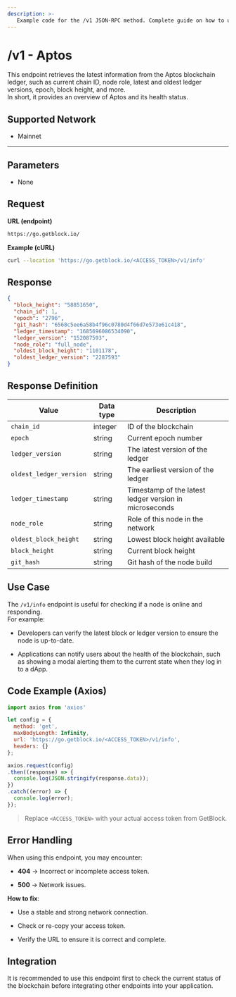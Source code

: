 ```yaml
---
description: >-
   Example code for the /v1 JSON-RPC method. Сomplete guide on how to use /v1 json-rpc in GetBlock.io Web3 documentation.
---
```


# /v1 - Aptos

This endpoint retrieves the latest information from the Aptos blockchain ledger, such as current chain ID, node role, latest and oldest ledger versions, epoch, block height, and more.  
In short, it provides an overview of Aptos and its health status.


## Supported Network
- Mainnet

---

## Parameters
- None


## Request

**URL (endpoint)**  
```bash
https://go.getblock.io/
```
**Example (cURL)**
```bash
curl --location 'https://go.getblock.io/<ACCESS_TOKEN>/v1/info'
````

## Response

```json
{
  "block_height": "58851650",
  "chain_id": 1,
  "epoch": "2796",
  "git_hash": "6568c5ee6a58b4f96c0780d4f66d7e573e61c418",
  "ledger_timestamp": "1685696086534090",
  "ledger_version": "152087593",
  "node_role": "full_node",
  "oldest_block_height": "1101178",
  "oldest_ledger_version": "2287593"
}
```

## Response Definition

| Value | Data type | Description |
| --- | --- | --- |
| `chain_id` | integer | ID of the blockchain |
| `epoch` | string | Current epoch number |
| `ledger_version` | string | The latest version of the ledger |
| `oldest_ledger_version` | string | The earliest version of the ledger |
| `ledger_timestamp` | string | Timestamp of the latest ledger version in microseconds |
| `node_role` | string | Role of this node in the network |
| `oldest_block_height` | string | Lowest block height available |
| `block_height` | string | Current block height |
| `git_hash` | string | Git hash of the node build |

## Use Case

The `/v1/info` endpoint is useful for checking if a node is online and responding.  
For example:

* Developers can verify the latest block or ledger version to ensure the node is up-to-date.
    
* Applications can notify users about the health of the blockchain, such as showing a modal alerting them to the current state when they log in to a dApp.
    

## Code Example (Axios)

```js
import axios from 'axios'

let config = {
  method: 'get',
  maxBodyLength: Infinity,
  url: 'https://go.getblock.io/<ACCESS_TOKEN>/v1/info',
  headers: {}
};

axios.request(config)
.then((response) => {
  console.log(JSON.stringify(response.data));
})
.catch((error) => {
  console.log(error);
});
```

> Replace `<ACCESS_TOKEN>` with your actual access token from GetBlock.

## Error Handling

When using this endpoint, you may encounter:

* **404** → Incorrect or incomplete access token.
    
* **500** → Network issues.
    

**How to fix**:

* Use a stable and strong network connection.
    
* Check or re-copy your access token.
    
* Verify the URL to ensure it is correct and complete.
    

## Integration

It is recommended to use this endpoint first to check the current status of the blockchain before integrating other endpoints into your application.
```
